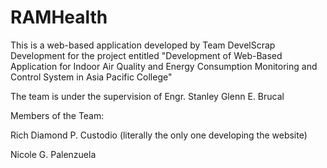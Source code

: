 # RAMHealth
This is a web-based application developed by Team DevelScrap
Development for the project entitled "Development of Web-Based Application for Indoor Air Quality and Energy Consumption Monitoring and Control System in Asia Pacific College"

The team is under the supervision of Engr. Stanley Glenn E. Brucal

Members of the Team:

Rich Diamond P. Custodio (literally the only one developing the website)

Nicole G. Palenzuela

